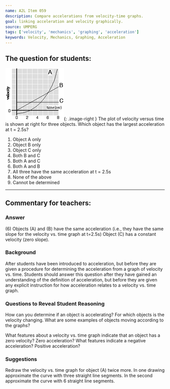 ```yaml
---
name: A2L Item 059
description: Compare accelerations from velocity-time graphs.
goal: linking acceleration and velocity graphically.
source: UMPERG
tags: ['velocity', 'mechanics', 'graphing', 'acceleration']
keywords: Velocity, Mechanics, Graphing, Acceleration
---
```


## The question for students:

![Item059_fig1.gif](../images/Item059_fig1.gif){: .image-right }  The
plot of velocity versus time is shown at right for three objects.  Which
object has the largest acceleration at t = 2.5s?

1. Object A only
2. Object B only
3. Object C only
4. Both B and C
5. Both A and C
6. Both A and B
7. All three have the same acceleration at t = 2.5s
8. None of the above
9. Cannot be determined


<hr/>

## Commentary for teachers:

### Answer

(6) Objects (A) and (B) have the same acceleration (i.e., they have the
same slope for the velocity vs. time graph at t=2.5s)   Object (C) has a
constant velocity (zero slope).

### Background

After students have been introduced to acceleration, but before they are
given a procedure for determining the acceleration from a graph of
velocity vs. time.  Students should answer this question after they have
gained an understanding of the definition of acceleration, but before
they are given any explicit instruction for how acceleration relates to
a velocity vs. time graph.

### Questions to Reveal Student Reasoning

How can you determine if an object is accelerating?  For which objects
is the velocity changing.  What are some examples of objects moving
according to the graphs?

What features about a velocity vs. time graph indicate that an object
has a zero velocity?  Zero acceleration?  What features indicate a
negative acceleration?  Positive acceleration?

### Suggestions

Redraw the velocity vs. time graph for object (A) twice more.  In one
drawing approximate the curve with three straight line segments.  In the
second approximate the curve with 6 straight line segments.

